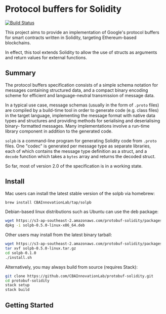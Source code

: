 # Protocol buffers for Solidity

[![Build Status](https://travis-ci.com/CBAInnovationLab/protobuf-solidity.svg?token=s2ifT26XSGNFYpJF3fSf&branch=master)](https://travis-ci.com/CBAInnovationLab/protobuf-solidity)

This project aims to provide an implementation of Google's protocol buffers for
smart contracts written in Solidity, targeting Ethereum-based blockchains.

In effect, this tool extends Solidity to allow the use of structs as arguments
and return values for external functions.


## Summary

The protocol buffers specification consists of a simple schema notation for
messages containing structured data, and a compact binary encoding scheme for
efficient and language-neutral transmission of message data.

In a typical use case, message schemas (usually in the form of `.proto` files)
are compiled by a build-time tool in order to generate code (e.g. class files)
in the target language, implementing the message format with native data types
and structures and providing methods for serialising and deserialising binary-
formatted messages. Many implementations involve a run-time library component
in addition to the generated code. 

`solpb` is a command-line program for generating Solidity code from `.proto`
files. One "codec" is generated per message type as separate libraries, each
of which contains the message type definition as a struct, and a `decode`
function which takes a `bytes` array and returns the decoded struct.

So far, most of version 2.0 of the specification is in a working state.


## Install

Mac users can install the latest stable version of the solpb via homebrew:

```bash
brew install CBAInnovationLab/tap/solpb
```

Debian-based linux distributions such as Ubuntu can use the deb package:

```bash
wget https://s3-ap-southeast-2.amazonaws.com/protobuf-solidity/packages/debian/solpb-0.5.0-linux-x86_64.deb
dpkg -i solpb-0.5.0-linux-x86_64.deb
```

Other users may install from the latest binary tarball:

```bash
wget https://s3-ap-southeast-2.amazonaws.com/protobuf-solidity/packages/tarball/solpb-0.5.0-linux-x86_64.tar.gz
tar xvf solpb-0.5.0-linux.tar.gz
cd solpb-0.1.0
./install.sh
```

Alternatively, you may always build from source (requires Stack):

```bash
git clone https://github.com/CBAInnovationLab/protobuf-solidity.git
cd protobuf-solidity
stack setup
stack build
```


## Getting Started


